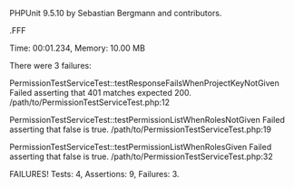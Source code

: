 PHPUnit 9.5.10 by Sebastian Bergmann and contributors.

.FFF

Time: 00:01.234, Memory: 10.00 MB

There were 3 failures:

PermissionTestServiceTest::testResponseFailsWhenProjectKeyNotGiven
Failed asserting that 401 matches expected 200.
/path/to/PermissionTestServiceTest.php:12

PermissionTestServiceTest::testPermissionListWhenRolesNotGiven
Failed asserting that false is true.
/path/to/PermissionTestServiceTest.php:19

PermissionTestServiceTest::testPermissionListWhenRolesGiven
Failed asserting that false is true.
/path/to/PermissionTestServiceTest.php:32

FAILURES!
Tests: 4, Assertions: 9, Failures: 3.